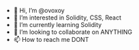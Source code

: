 - 👋 Hi, I’m @ovoxoy
- 👀 I’m interested in Solidity, CSS, React
- 🌱 I’m currently learning Solidity
- 💞️ I’m looking to collaborate on ANYTHING
- 📫 How to reach me DONT

<!---
ovoxoy/ovoxoy is a ✨ special ✨ repository because its `README.md` (this file) appears on your GitHub profile.
You can click the Preview link to take a look at your changes.
--->
